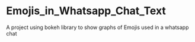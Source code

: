 # Emojis_in_Whatsapp_Chat_Text
A project using bokeh library to show graphs of Emojis used in a whatsapp chat

